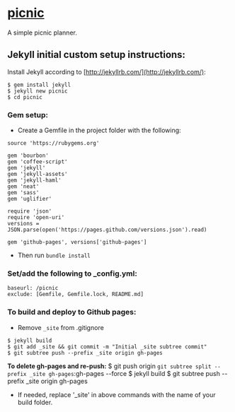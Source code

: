 # [picnic](http://timmliu.github.io/picnic/)
A simple picnic planner.

## Jekyll initial custom setup instructions:
Install Jekyll according to [http://jekyllrb.com/](http://jekyllrb.com/):

```
$ gem install jekyll
$ jekyll new picnic
$ cd picnic
```

### Gem setup:
- Create a Gemfile in the project folder with the following:

```
source 'https://rubygems.org'

gem 'bourbon'
gem 'coffee-script'
gem 'jekyll'
gem 'jekyll-assets'
gem 'jekyll-haml'
gem 'neat'
gem 'sass'
gem 'uglifier'

require 'json'
require 'open-uri'
versions = JSON.parse(open('https://pages.github.com/versions.json').read)

gem 'github-pages', versions['github-pages']
```

- Then run `bundle install`

### Set/add the following to _config.yml:

```
baseurl: /picnic
exclude: [Gemfile, Gemfile.lock, README.md]
```

### To build and deploy to Github pages:
* Remove `_site` from .gitignore

```
$ jekyll build
$ git add _site && git commit -m "Initial _site subtree commit"
$ git subtree push --prefix _site origin gh-pages
```

**To delete gh-pages and re-push:**
$ git push origin `git subtree split --prefix _site gh-pages`:gh-pages --force
$ jekyll build
$ git subtree push --prefix _site origin gh-pages

* If needed, replace '_site' in above commands with the name of your build folder.
